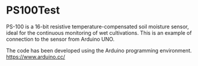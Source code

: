 # PS100Test
PS-100 is a 16-bit resistive temperature-compensated soil moisture sensor, ideal for the continuous monitoring of wet cultivations.
This is an example of connection to the sensor from Arduino UNO.

The code has been developed using the Arduino programming environment.  
https://www.arduino.cc/  

